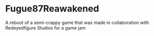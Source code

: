 # Fugue87Reawakened
 A reboot of a semi-crappy game that was made in collaboration with Redeyedfigure Studios for a game jam
